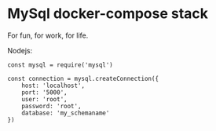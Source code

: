 # MySql docker-compose stack

For fun, for work, for life.


Nodejs:

    const mysql = require('mysql')

    const connection = mysql.createConnection({
        host: 'localhost',
        port: '5000',
        user: 'root',
        password: 'root',
        database: 'my_schemaname'
    })
